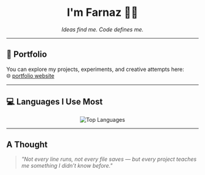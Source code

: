 <h1 align="center">I'm Farnaz 👩‍💻</h1>
<p align="center"><i>Ideas find me. Code defines me.</i></p>

---

## 🔗 Portfolio

You can explore my projects, experiments, and creative attempts here:  
🌐 [portfolio website](https://farnaztr.github.io/farnaz-portfolio/)

---

## 💻 Languages I Use Most

<p align="center">
<img src="https://github-readme-stats.vercel.app/api/top-langs/?username=farnaztr&layout=compact&langs_count=8&theme=dark&v=1" alt="Top Languages" />
</p>

---

## A Thought

> _"Not every line runs, not every file saves — but every project teaches me something I didn’t know before."_
